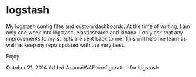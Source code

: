 logstash
========

My logstash config files and custom dashboards.  At the time of writing, I am only one week into logstash, elasticsearch and kibana.  I only ask  that any improvements to my scripts are sent back to me.  This will help me learn as well as keep my repo updated with the very best.

Enjoy


October 21, 2014 
Added AkamaiWAF configuration for logstash
